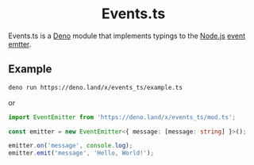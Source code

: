 <div align="center">
    <h1>Events.ts</h1>
</div>

Events.ts is a [Deno](https://deno.land) module that implements typings to the [Node.js](https://nodejs.org) [event emtter](https://nodejs.org/api/events.html#class-eventemitter).

## Example

```sh
deno run https://deno.land/x/events_ts/example.ts
```

or

```ts
import EventEmitter from 'https://deno.land/x/events_ts/mod.ts';

const emitter = new EventEmitter<{ message: [message: string] }>();

emitter.on('message', console.log);
emitter.emit('message', 'Hello, World!');
```
